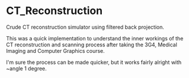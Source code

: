 # CT_Reconstruction
Crude CT reconstruction simulator using filtered back projection. 

This was a quick implementation to understand the inner workings of the CT reconstruction and scanning process after taking the 3G4, Medical Imaging and Computer Graphics course. 

I'm sure the process can be made quicker, but it works fairly alright with ~angle 1 degree. 